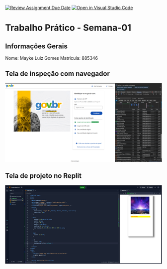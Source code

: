 [![Review Assignment Due Date](https://classroom.github.com/assets/deadline-readme-button-22041afd0340ce965d47ae6ef1cefeee28c7c493a6346c4f15d667ab976d596c.svg)](https://classroom.github.com/a/egWsXDcZ)
[![Open in Visual Studio Code](https://classroom.github.com/assets/open-in-vscode-2e0aaae1b6195c2367325f4f02e2d04e9abb55f0b24a779b69b11b9e10269abc.svg)](https://classroom.github.com/online_ide?assignment_repo_id=18234134&assignment_repo_type=AssignmentRepo)
# Trabalho Prático - Semana-01

## Informações Gerais
Nome: Mayke Luiz Gomes
Matricula: 885346

## Tela de inspeção com navegador
![alt text](site.png)

## Tela de projeto no Replit
![alt text](pj.png)

